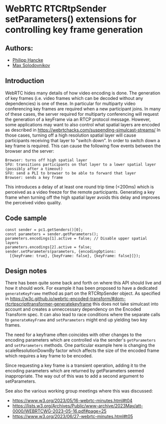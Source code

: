 # WebRTC RTCRtpSender setParameters() extensions for controlling key frame generation

## Authors:
- [Philipp Hancke](https://github.com/fippo)
- [Max Solodovnikov](https://github.com/solmaks)

## Introduction
WebRTC hides many details of how video encoding is done. The generation of key frames (i.e. video
frames which can be decoded without any dependencies) is one of these. In particular for
multiparty video conferencing key frames are required when a new participant joins.
In many of these cases, the server required for multiparty conferencing will request the
generation of a keyFrame via an RTCP protocol message. However, some applications may want
to also control what spatial layers are encoded as described in
  https://webrtchacks.com/suspending-simulcast-streams/
In those cases, turning off a high resolution spatial layer will cause participants
receiving that layer to "switch down". In order to switch down a key frame is required.
This can cause the following flow events between the browser and the server:
```
Browser: turns off high spatial layer
SFU: transitions participants on that layer to a lower spatial layer (possibly after a timeout)
SFU: send a PLI to browser to be able to forward that layer
Browser: sends a key frame
```
This introduces a delay of at least one round trip time (<200ms) which is perceived
as a video freeze for the remote participants. Generating a key frame when turning off the
high spatial layer avoids this delay and improves the perceived video quality.

## Code sample
```
const sender = pc1.getSenders()[0];
const parameters = sender.getParameters();
parameters.encodings[1].active = false; // Disable upper spatial layers
parameters.encodings[2].active = false;
sender.setParameters(parameters, {encodingOptions:
  [{keyFrame: true}, {keyFrame: false}, {keyFrame: false}]});
```

## Design notes
There has been quite some back and forth on where this API should live and how it should work.
For example it has been proposed to have a dedicated `generateKeyFrame` method as part on the
RTCRtpSender object. As specified in
  https://w3c.github.io/webrtc-encoded-transform/#dom-rtcrtpscripttransformer-generatekeyframe
this does not take simulcast into account and creates a unneccessary dependency on the
Encoded Transform spec. It can also lead to race conditions where the separate calls to
`generateKeyFrame` and `setParameters` might end up yielding two key frames.

The need for a keyframe often coincides with other changes to the encoding parameters which
are controlled via the sender's `getParameters` and `setParameters` methods.
One particular example here is changing the scaleResolutionDownBy factor which affects the size
of the encoded frame which requires a key frame to be encoded.

Since requesting a key frame is a transient operation, adding
it to the encoding parameters which are returned by getParameters seemed inappropriate. The
way out of this was to add a second argument to setParameters.

See also the various working group meetings where this was discussed:
* https://www.w3.org/2023/05/16-webrtc-minutes.html#t04
* https://lists.w3.org/Archives/Public/www-archive/2023May/att-0000/WEBRTCWG-2023-05-16.pdf#page=25
* https://www.w3.org/2023/06/27-webrtc-minutes.html#t05